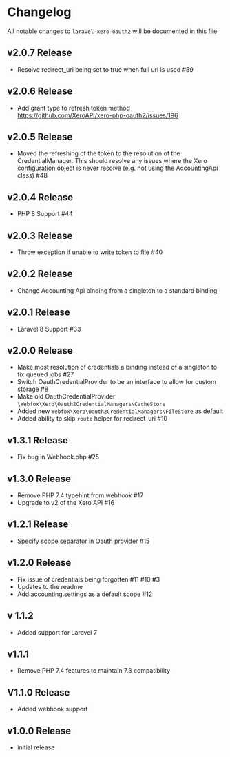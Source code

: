 # Changelog

All notable changes to `laravel-xero-oauth2` will be documented in this file

## v2.0.7 Release
- Resolve redirect_uri being set to true when full url is used #59

## v2.0.6 Release
- Add grant type to refresh token method https://github.com/XeroAPI/xero-php-oauth2/issues/196

## v2.0.5 Release
- Moved the refreshing of the token to the resolution of the CredentialManager.
  This should resolve any issues where the Xero configuration object is never resolve (e.g. not using the AccountingApi class) #48
  
## v2.0.4 Release
- PHP 8 Support #44

## v2.0.3 Release
- Throw exception if unable to write token to file #40

## v2.0.2 Release
- Change Accounting Api binding from a singleton to a standard binding

## v2.0.1 Release
- Laravel 8 Support #33

## v2.0.0 Release
- Make most resolution of credentials a binding instead of a singleton to fix queued jobs #27
- Switch OauthCredentialProvider to be an interface to allow for custom storage #8
- Make old OauthCredentialProvider `\Webfox\Xero\Oauth2CredentialManagers\CacheStore`
- Added new `Webfox\Xero\Oauth2CredentialManagers\FileStore` as default
- Added ability to skip `route` helper for redirect_uri #10

## v1.3.1 Release

- Fix bug in Webhook.php #25

## v1.3.0 Release

- Remove PHP 7.4 typehint from webhook #17
- Upgrade to v2 of the Xero API #16 

## v1.2.1 Release

- Specify scope separator in Oauth provider #15

## v1.2.0 Release

- Fix issue of credentials being forgotten #11 #10 #3
- Updates to the readme
- Add accounting.settings as a default scope #12

## v 1.1.2

- Added support for Laravel 7

## v1.1.1

- Remove PHP 7.4 features to maintain 7.3 compatibility

## V1.1.0 Release

- Added webhook support

## v1.0.0 Release

- initial release
